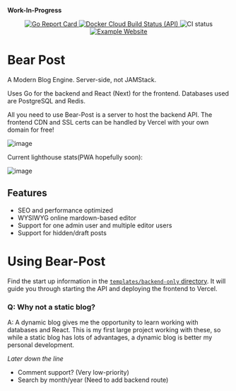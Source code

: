 **Work-In-Progress**

<p align="center">
    <a href="https://goreportcard.com/report/github.com/alanqchen/bear-post">
        <img alt="Go Report Card" src="https://goreportcard.com/badge/github.com/alanqchen/bear-post" />
    </a>
    <a href="https://hub.docker.com/repository/docker/aqchen/bearpost-api">
        <img alt="Docker Cloud Build Status (API)" src="https://img.shields.io/docker/cloud/build/aqchen/bearpost-api?label=docker%20build%20api" />
    </a>
    <img alt="CI status" src="https://github.com/alanqchen/Bear-Post/workflows/CI%20Production/badge.svg" />
    <a href="https://example.aqchen.com">
        <img alt="Example Website" src="https://img.shields.io/website?label=example%20site&up_message=Online&url=https%3A%2F%2Fexample.aqchen.com" />
    </a>
</p>

# Bear Post
A Modern Blog Engine. Server-side, not JAMStack.

Uses Go for the backend and React (Next) for the frontend.
Databases used are PostgreSQL and Redis.

All you need to use Bear-Post is a server to host the backend API. The frontend CDN and SSL certs can be handled by Vercel with your own domain for free!

![image](https://user-images.githubusercontent.com/18543142/89113712-70958a80-d442-11ea-8e79-f373feb44990.png)

Current lighthouse stats(PWA hopefully soon):

![image](https://user-images.githubusercontent.com/18543142/87865583-293cd380-c945-11ea-9aaa-4e58bdafa203.png)

## Features

* SEO and performance optimized
* WYSIWYG online mardown-based editor 
* Support for one admin user and multiple editor users
* Support for hidden/draft posts

# Using Bear-Post

Find the start up information in the [`templates/backend-only` directory](templates/backend-only).
It will guide you through starting the API and deploying the frontend to Vercel.

### Q: Why not a static blog?
A: A dynamic blog gives me the opportunity to learn working with databases and React. This is my first large project working with these, so while a static blog has lots of advantages, a dynamic blog is better my personal development.

*Later down the line*
- Comment support? (Very low-priority)
- Search by month/year (Need to add backend route)
